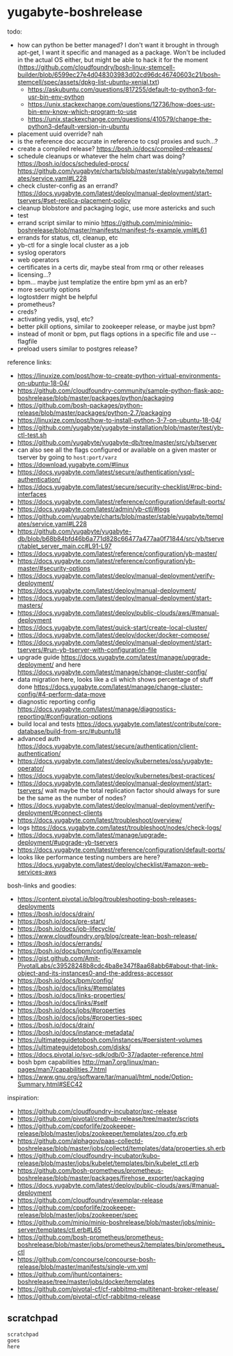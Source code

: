 # yugabyte-boshrelease

todo:

- how can python be better managed? I don't want it brought in through apt-get, I want it specific and managed as a package. Won't be included in the actual OS either, but might be able to hack it for the moment (https://github.com/cloudfoundry/bosh-linux-stemcell-builder/blob/6599ec27e4d048303983d02cd96dc46740603c21/bosh-stemcell/spec/assets/dpkg-list-ubuntu-xenial.txt)
  - https://askubuntu.com/questions/817255/default-to-python3-for-usr-bin-env-python
  - https://unix.stackexchange.com/questions/12736/how-does-usr-bin-env-know-which-program-to-use
  - https://unix.stackexchange.com/questions/410579/change-the-python3-default-version-in-ubuntu
- placement uuid override? nah
- is the reference doc accurate in reference to csql proxies and such...?
- create a compiled release? https://bosh.io/docs/compiled-releases/
- schedule cleanups or whatever the helm chart was doing? https://bosh.io/docs/scheduled-procs/ https://github.com/yugabyte/charts/blob/master/stable/yugabyte/templates/service.yaml#L228
- check cluster-config as an errand? https://docs.yugabyte.com/latest/deploy/manual-deployment/start-tservers/#set-replica-placement-policy
- cleanup blobstore and packaging logic, use more astericks and such
- test
- errand script similar to minio https://github.com/minio/minio-boshrelease/blob/master/manifests/manifest-fs-example.yml#L61
- errands for status, ctl, cleanup, etc
- yb-ctl for a single local cluster as a job
- syslog operators
- web operators
- certificates in a certs dir, maybe steal from rmq or other releases
- licensing...?
- bpm... maybe just templatize the entire bpm yml as an erb?
- more security options
- logtostderr might be helpful
- prometheus?
- creds?
- activating yedis, ysql, etc?
- better pkill options, similar to zookeeper release, or maybe just bpm?
- instead of monit or bpm, put flags options in a specific file and use --flagfile
- preload users similar to postgres release?

reference links:

- https://linuxize.com/post/how-to-create-python-virtual-environments-on-ubuntu-18-04/
- https://github.com/cloudfoundry-community/sample-python-flask-app-boshrelease/blob/master/packages/python/packaging
- https://github.com/bosh-packages/python-release/blob/master/packages/python-2.7/packaging
- https://linuxize.com/post/how-to-install-python-3-7-on-ubuntu-18-04/
- https://github.com/yugabyte/yugabyte-installation/blob/master/test/yb-ctl-test.sh
- https://github.com/yugabyte/yugabyte-db/tree/master/src/yb/tserver
- can also see all the flags configured or available on a given master or tserver by going to `host:port/varz`
- https://download.yugabyte.com/#linux
- https://docs.yugabyte.com/latest/secure/authentication/ysql-authentication/
- https://docs.yugabyte.com/latest/secure/security-checklist/#rpc-bind-interfaces
- https://docs.yugabyte.com/latest/reference/configuration/default-ports/
- https://docs.yugabyte.com/latest/admin/yb-ctl/#logs
- https://github.com/yugabyte/charts/blob/master/stable/yugabyte/templates/service.yaml#L228
- https://github.com/yugabyte/yugabyte-db/blob/b68b84bfd46b6a771d828c66477a477aa0f71844/src/yb/tserver/tablet_server_main.cc#L91-L97
- https://docs.yugabyte.com/latest/reference/configuration/yb-master/
- https://docs.yugabyte.com/latest/reference/configuration/yb-master/#security-options
- https://docs.yugabyte.com/latest/deploy/manual-deployment/verify-deployment/
- https://docs.yugabyte.com/latest/deploy/manual-deployment/
- https://docs.yugabyte.com/latest/deploy/manual-deployment/start-masters/
- https://docs.yugabyte.com/latest/deploy/public-clouds/aws/#manual-deployment
- https://docs.yugabyte.com/latest/quick-start/create-local-cluster/
- https://docs.yugabyte.com/latest/deploy/docker/docker-compose/
- https://docs.yugabyte.com/latest/deploy/manual-deployment/start-tservers/#run-yb-tserver-with-configuration-file
- upgrade guide https://docs.yugabyte.com/latest/manage/upgrade-deployment/ and here https://docs.yugabyte.com/latest/manage/change-cluster-config/
- data migration here, looks like a cli which shows percentage of stuff done https://docs.yugabyte.com/latest/manage/change-cluster-config/#4-perform-data-move
- diagnostic reporting config https://docs.yugabyte.com/latest/manage/diagnostics-reporting/#configuration-options
- build local and tests https://docs.yugabyte.com/latest/contribute/core-database/build-from-src/#ubuntu18
- advanced auth https://docs.yugabyte.com/latest/secure/authentication/client-authentication/
- https://docs.yugabyte.com/latest/deploy/kubernetes/oss/yugabyte-operator/
- https://docs.yugabyte.com/latest/deploy/kubernetes/best-practices/
- https://docs.yugabyte.com/latest/deploy/manual-deployment/start-tservers/ wait maybe the total replication factor should always for sure be the same as the number of nodes?
- https://docs.yugabyte.com/latest/deploy/manual-deployment/verify-deployment/#connect-clients
- https://docs.yugabyte.com/latest/troubleshoot/overview/
- logs https://docs.yugabyte.com/latest/troubleshoot/nodes/check-logs/
- https://docs.yugabyte.com/latest/manage/upgrade-deployment/#upgrade-yb-tservers
- https://docs.yugabyte.com/latest/reference/configuration/default-ports/
- looks like performance testing numbers are here? https://docs.yugabyte.com/latest/deploy/checklist/#amazon-web-services-aws

bosh-links and goodies:

- https://content.pivotal.io/blog/troubleshooting-bosh-releases-deployments
- https://bosh.io/docs/drain/
- https://bosh.io/docs/pre-start/
- https://bosh.io/docs/job-lifecycle/
- https://www.cloudfoundry.org/blog/create-lean-bosh-release/
- https://bosh.io/docs/errands/
- https://bosh.io/docs/bpm/config/#example
- https://gist.github.com/Amit-PivotalLabs/c39528248b8cdc4ba8e347f8aa68abb6#about-that-link-object-and-its-instances0-and-the-address-accessor
- https://bosh.io/docs/bpm/config/
- https://bosh.io/docs/links/#templates
- https://bosh.io/docs/links-properties/
- https://bosh.io/docs/links/#self
- https://bosh.io/docs/jobs/#properties
- https://bosh.io/docs/jobs/#properties-spec
- https://bosh.io/docs/drain/
- https://bosh.io/docs/instance-metadata/
- https://ultimateguidetobosh.com/instances/#persistent-volumes
- https://ultimateguidetobosh.com/disks/
- https://docs.pivotal.io/svc-sdk/odb/0-37/adapter-reference.html
- bosh bpm capabilities http://man7.org/linux/man-pages/man7/capabilities.7.html
- https://www.gnu.org/software/tar/manual/html_node/Option-Summary.html#SEC42

inspiration:

- https://github.com/cloudfoundry-incubator/pxc-release
- https://github.com/pivotal/credhub-release/tree/master/scripts
- https://github.com/cppforlife/zookeeper-release/blob/master/jobs/zookeeper/templates/zoo.cfg.erb
- https://github.com/alphagov/paas-collectd-boshrelease/blob/master/jobs/collectd/templates/data/properties.sh.erb
- https://github.com/cloudfoundry-incubator/kubo-release/blob/master/jobs/kubelet/templates/bin/kubelet_ctl.erb
- https://github.com/bosh-prometheus/prometheus-boshrelease/blob/master/packages/firehose_exporter/packaging
- https://docs.yugabyte.com/latest/deploy/public-clouds/aws/#manual-deployment
- https://github.com/cloudfoundry/exemplar-release
- https://github.com/cppforlife/zookeeper-release/blob/master/jobs/zookeeper/spec
- https://github.com/minio/minio-boshrelease/blob/master/jobs/minio-server/templates/ctl.erb#L65
- https://github.com/bosh-prometheus/prometheus-boshrelease/blob/master/jobs/prometheus2/templates/bin/prometheus_ctl
- https://github.com/concourse/concourse-bosh-release/blob/master/manifests/single-vm.yml
- https://github.com/jhunt/containers-boshrelease/tree/master/jobs/docker/templates
- https://github.com/pivotal-cf/cf-rabbitmq-multitenant-broker-release/
- https://github.com/pivotal-cf/cf-rabbitmq-release

## scratchpad

```log
scratchpad
goes
here
```
